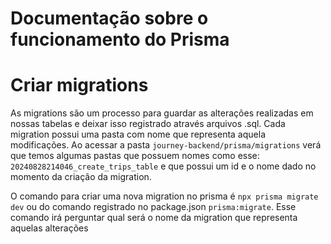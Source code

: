 # Documentação sobre o funcionamento do Prisma

# Criar migrations

As migrations são um processo para guardar as alterações realizadas em nossas tabelas e deixar isso registrado através arquivos .sql. Cada migration possui uma pasta com nome que representa aquela modificações. Ao acessar a pasta `journey-backend/prisma/migrations` verá que temos algumas pastas que possuem nomes como esse: `20240828214046_create_trips_table` e que possui um id e o nome dado no momento da criação da migration.

O comando para criar uma nova migration no prisma é `npx prisma migrate dev` ou do comando registrado no package.json `prisma:migrate`. Esse comando irá perguntar qual será o nome da migration que representa aquelas alterações
